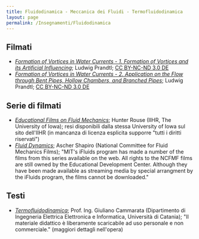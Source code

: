 ```yaml
---
title: Fluidodinamica - Meccanica dei Fluidi - Termofluidodinamica
layout: page
permalink: /Insegnamenti/Fluidodinamica
--- 
```


## Filmati
* [_Formation of Vortices in Water Currents - 1. Formation of Vortices and its Artificial Influencing_](https://av.tib.eu/media/12263); Ludwig Prandtl; [CC BY-NC-ND 3.0 DE](https://creativecommons.org/licenses/by-nc-nd/3.0/de/deed.en)
* [_Formation of Vortices in Water Currents - 2. Application on the Flow through Bent Pipes, Hollow Chambers, and Branched Pipes_](https://av.tib.eu/media/10981); Ludwig Prandtl; [CC BY-NC-ND 3.0 DE](https://creativecommons.org/licenses/by-nc-nd/3.0/de/deed.en)

## Serie di filmati
* [_Educational Films on Fluid Mechanics_](https://www.iihr.uiowa.edu/rouse-educational-films/); Hunter Rouse (IIHR, The University of Iowa); resi disponibili dalla stessa University of Iowa sul sito dell'IIHR (in mancanza di licenza esplicita supporre "tutti i diritti riservati")
* [_Fluid Dynamics_](https://web.mit.edu/hml/ncfmf.html); Ascher Shapiro (National Committee for Fluid Mechanics Films); "MIT's iFluids program has made a number of the films from this series available on the web. All rights to the NCFMF films are still owned by the Educational Development Center. Although they have been made available as streaming media by special arrangment by the iFluids program, the films cannot be downloaded."

## Testi
* [_Termofluidodinamica_](http://giulianocammarata.it/TERMOFLUIDODINAMICA%20.pdf); Prof. Ing. Giuliano Cammarata (Dipartimento di Ingegneria Elettrica Elettronica e Informatica, Università di Catania); "Il materiale didattico è liberamente scaricabile ad uso personale e non commerciale." (maggiori dettagli nell'opera)
